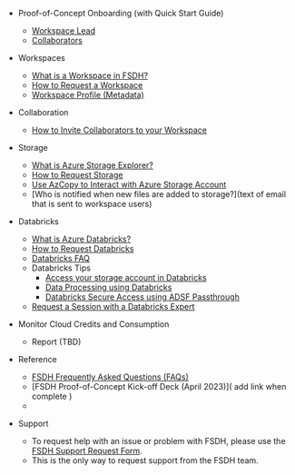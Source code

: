 - Proof-of-Concept Onboarding (with Quick Start Guide) 
  - [Workspace Lead](/UserGuide/Onboarding/Onboard-Workspace-Lead.md)
  - [Collaborators](/UserGuide/Onboarding/Onboard-Collaborator.md) 
     
- Workspaces
  - [What is a Workspace in FSDH?](/UserGuide/Workspace/Workspace.md)
  - [How to Request a Workspace](/UserGuide/Workspace/Request-workspace.md)
  - [Workspace Profile (Metadata)](/UserGuide/Workspace/Workspace-Profile-Metadata.md)

- Collaboration
  - [How to Invite Collaborators to your Workspace](/UserGuide/Workspace/Invite-Collaborator.md) 
  
- Storage
  - [What is Azure Storage Explorer?](/UserGuide/Storage/Datahub-AzureStorage.md)
  - [How to Request Storage](/UserGuide/Storage/Request-storage.md)
  - [Use AzCopy to Interact with Azure Storage Account](/UserGuide/Storage/Use-AzCopy.md)
  - [Who is notified when new files are added to storage?](text of email that is sent to workspace users)

- Databricks
  - [What is Azure Databricks?](/UserGuide/Databricks/Databricks.md)
  - [How to Request Databricks](/UserGuide/Databricks/Request-databricks.md)
  - [Databricks FAQ](/UserGuide/Databricks/Databricks-FAQ.md)
  - Databricks Tips 
    - [Access your storage account in Databricks](/UserGuide/Databricks/Access-your-storage-account-in-Databricks.md)
    - [Data Processing using Databricks](/UserGuide/Databricks/Data-Processing-using-Databricks.md)
    - [Databricks Secure Access using ADSF Passthrough](/UserGuide/Databricks/Databricks---Secure-Access-using-ADSF-Passthrough.md)
  - [Request a Session with a Databricks Expert](/UserGuide/Databricks/Request-databricks-session.md)

- Monitor Cloud Credits and Consumption
  - Report (TBD)
  
- Reference
  - [FSDH Frequently Asked Questions (FAQs)](/UserGuide/FSDH-FAQs.md)
  - [FSDH Proof-of-Concept Kick-off Deck (April 2023)]( add link when complete ) 
  -
- Support 
  - To request help with an issue or problem with FSDH, please use the [FSDH Support Request Form](https://forms.office.com/r/zk82ehvUtv). 
  - This is the only way to request support from the FSDH team.
 

